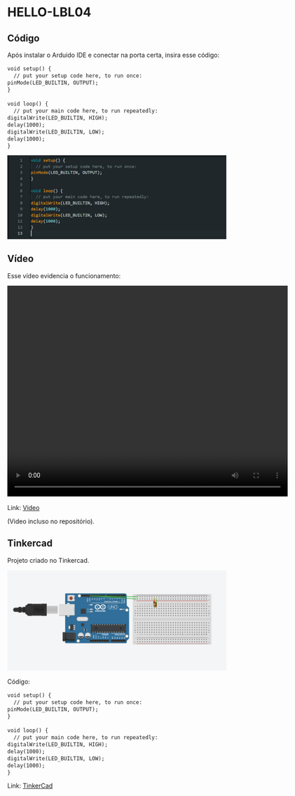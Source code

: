 # HELLO-LBL04
## Código
Após instalar o Arduido IDE e conectar na porta certa, insira esse código:

```
void setup() {
  // put your setup code here, to run once:
pinMode(LED_BUILTIN, OUTPUT);
}

void loop() {
  // put your main code here, to run repeatedly:
digitalWrite(LED_BUILTIN, HIGH);
delay(1000);
digitalWrite(LED_BUILTIN, LOW);
delay(1000);
}
```

<img src="foto_funcionamento__1.png" alt="Imagem Arduino IDE" width="500"/>

## Vídeo

Esse vídeo evidencia o funcionamento:

<video width="640" height="480" controls>
  <source src="video_funcionamento__1.mp4" type="video/mp4">
</video>

Link: [Video](https://drive.google.com/file/d/1HyOpZjnPIvo7WHfZWJVZKbYFeA9lgTOo/view?usp=sharing)

(Video incluso no repositório).

## Tinkercad
Projeto criado no Tinkercad.

<img src="foto_funcionamento__2.png" alt="Imagem Arduino IDE" width="500"/>

Código:

```
void setup() {
  // put your setup code here, to run once:
pinMode(LED_BUILTIN, OUTPUT);
}

void loop() {
  // put your main code here, to run repeatedly:
digitalWrite(LED_BUILTIN, HIGH);
delay(1000);
digitalWrite(LED_BUILTIN, LOW);
delay(1000);
}
```

Link: [TinkerCad](https://www.tinkercad.com/things/2jHR1FPbIkX-fabulous-bruticus-amur/editel?returnTo=https%3A%2F%2Fwww.tinkercad.com%2Fdashboard&sharecode=hjd0CsEgOrJu5QLtLi8XSM3oYd2A3-W3KJj14cnm7nw)
